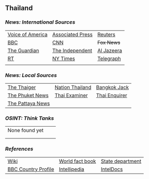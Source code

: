 ## Thailand ##

### _News: International Sources_ ###
|   |   |   |
| --- | --- | --- |
| [Voice of America](https://www.voanews.com/search?search_api_fulltext=Thailand&type=1&sort_by=publication_time) | [Associated Press](https://apnews.com/Thailand) | [Reuters](https://www.reuters.com/places/thailand) |
| [BBC](https://www.bbc.com/news/topics/c77jz3md4vdt/thailand) | [CNN](https://www.cnn.com/search/?q=Thailand&size=10&type=article) | ~~Fox News~~ |
| [The Guardian](https://www.theguardian.com/world/thailand) | [The Independent](https://www.independent.co.uk/topic/Thailand?CMP=ILC-refresh) | [Al Jazeera](https://www.aljazeera.com/topics/country/Thailand.html) |
| [RT](https://www.rt.com/tags/thailand/) | [NY Times](https://www.nytimes.com/topic/destination/thailand?searchResultPosition=0) | [Telegraph](https://www.telegraph.co.uk/thailand-asia/) |
|  |  |  |

### _News: Local Sources_ ###
|   |   |   |
| --- | --- | --- |
| [The Thaiger](https://thethaiger.com/news/national) | [Nation Thailand](https://www.nationthailand.com/) | [Bangkok Jack](https://bangkokjack.com/pattaya-news/) |
| [The Phuket News](https://www.thephuketnews.com/news-thailand.php) | [Thai Examiner](https://www.thaiexaminer.com/) | [Thai Enquirer](https://www.thaienquirer.com/) |
| [The Pattaya News](https://thepattayanews.com/) |  |  |

### _OSINT: Think Tanks_ ###
|  |  |  |
| --- | --- | --- |
| None found yet []() | []() | []() |
| []() | []() | []() |
| []() | []() | []() |


### _References_ ###
|   |   |   |
| --- | --- | --- |
| [Wiki](https://en.wikipedia.org/wiki/Thailand) | [World fact book](https://www.cia.gov/library/publications/resources/the-world-factbook/geos/th.html) | [State department](https://www.state.gov/countries-areas/thailand/) |
| [BBC Country Profile](https://www.bbc.co.uk/news/world-asia-15581957) | [Intellipedia](https://intellipedia.intelink.gov/wiki/Thailand) | [IntelDocs](https://inteldocs.intelink.gov/search/folder?q=Thailand) |
